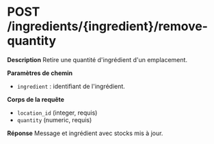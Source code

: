 # POST /ingredients/{ingredient}/remove-quantity

**Description**
Retire une quantité d'ingrédient d'un emplacement.

**Paramètres de chemin**
- `ingredient` : identifiant de l'ingrédient.

**Corps de la requête**
- `location_id` (integer, requis)
- `quantity` (numeric, requis)

**Réponse**
Message et ingrédient avec stocks mis à jour.
